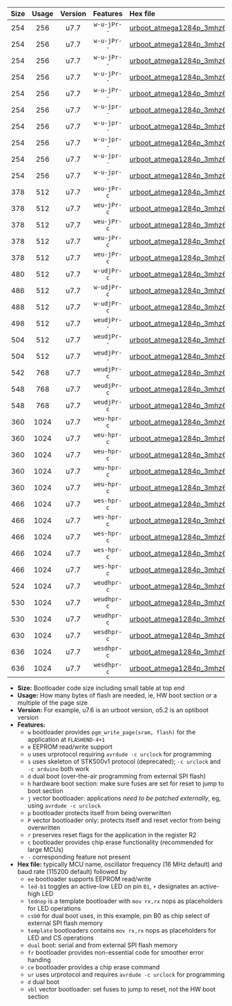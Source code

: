 |Size|Usage|Version|Features|Hex file|
|:-:|:-:|:-:|:-:|:--|
|254|256|u7.7|`w-u-jPr--`|[urboot_atmega1284p_3mhz6864_19200bps_led+b5_ur_vbl.hex](https://raw.githubusercontent.com/stefanrueger/urboot.hex/main/mcus/atmega1284p/fcpu_3mhz6864/19200_bps/urboot_atmega1284p_3mhz6864_19200bps_led+b5_ur_vbl.hex)|
|254|256|u7.7|`w-u-jPr--`|[urboot_atmega1284p_3mhz6864_19200bps_led+b7_ur_vbl.hex](https://raw.githubusercontent.com/stefanrueger/urboot.hex/main/mcus/atmega1284p/fcpu_3mhz6864/19200_bps/urboot_atmega1284p_3mhz6864_19200bps_led+b7_ur_vbl.hex)|
|254|256|u7.7|`w-u-jPr--`|[urboot_atmega1284p_3mhz6864_19200bps_led+c7_ur_vbl.hex](https://raw.githubusercontent.com/stefanrueger/urboot.hex/main/mcus/atmega1284p/fcpu_3mhz6864/19200_bps/urboot_atmega1284p_3mhz6864_19200bps_led+c7_ur_vbl.hex)|
|254|256|u7.7|`w-u-jPr--`|[urboot_atmega1284p_3mhz6864_19200bps_led+d7_ur_vbl.hex](https://raw.githubusercontent.com/stefanrueger/urboot.hex/main/mcus/atmega1284p/fcpu_3mhz6864/19200_bps/urboot_atmega1284p_3mhz6864_19200bps_led+d7_ur_vbl.hex)|
|254|256|u7.7|`w-u-jPr--`|[urboot_atmega1284p_3mhz6864_19200bps_lednop_ur_vbl.hex](https://raw.githubusercontent.com/stefanrueger/urboot.hex/main/mcus/atmega1284p/fcpu_3mhz6864/19200_bps/urboot_atmega1284p_3mhz6864_19200bps_lednop_ur_vbl.hex)|
|254|256|u7.7|`w-u-jpr--`|[urboot_atmega1284p_3mhz6864_19200bps_led+b5_fr_ur_vbl.hex](https://raw.githubusercontent.com/stefanrueger/urboot.hex/main/mcus/atmega1284p/fcpu_3mhz6864/19200_bps/urboot_atmega1284p_3mhz6864_19200bps_led+b5_fr_ur_vbl.hex)|
|254|256|u7.7|`w-u-jpr--`|[urboot_atmega1284p_3mhz6864_19200bps_led+b7_fr_ur_vbl.hex](https://raw.githubusercontent.com/stefanrueger/urboot.hex/main/mcus/atmega1284p/fcpu_3mhz6864/19200_bps/urboot_atmega1284p_3mhz6864_19200bps_led+b7_fr_ur_vbl.hex)|
|254|256|u7.7|`w-u-jpr--`|[urboot_atmega1284p_3mhz6864_19200bps_led+c7_fr_ur_vbl.hex](https://raw.githubusercontent.com/stefanrueger/urboot.hex/main/mcus/atmega1284p/fcpu_3mhz6864/19200_bps/urboot_atmega1284p_3mhz6864_19200bps_led+c7_fr_ur_vbl.hex)|
|254|256|u7.7|`w-u-jpr--`|[urboot_atmega1284p_3mhz6864_19200bps_led+d7_fr_ur_vbl.hex](https://raw.githubusercontent.com/stefanrueger/urboot.hex/main/mcus/atmega1284p/fcpu_3mhz6864/19200_bps/urboot_atmega1284p_3mhz6864_19200bps_led+d7_fr_ur_vbl.hex)|
|254|256|u7.7|`w-u-jpr--`|[urboot_atmega1284p_3mhz6864_19200bps_lednop_fr_ur_vbl.hex](https://raw.githubusercontent.com/stefanrueger/urboot.hex/main/mcus/atmega1284p/fcpu_3mhz6864/19200_bps/urboot_atmega1284p_3mhz6864_19200bps_lednop_fr_ur_vbl.hex)|
|378|512|u7.7|`weu-jPr-c`|[urboot_atmega1284p_3mhz6864_19200bps_ee_led+b5_fr_ce_ur_vbl.hex](https://raw.githubusercontent.com/stefanrueger/urboot.hex/main/mcus/atmega1284p/fcpu_3mhz6864/19200_bps/urboot_atmega1284p_3mhz6864_19200bps_ee_led+b5_fr_ce_ur_vbl.hex)|
|378|512|u7.7|`weu-jPr-c`|[urboot_atmega1284p_3mhz6864_19200bps_ee_led+b7_fr_ce_ur_vbl.hex](https://raw.githubusercontent.com/stefanrueger/urboot.hex/main/mcus/atmega1284p/fcpu_3mhz6864/19200_bps/urboot_atmega1284p_3mhz6864_19200bps_ee_led+b7_fr_ce_ur_vbl.hex)|
|378|512|u7.7|`weu-jPr-c`|[urboot_atmega1284p_3mhz6864_19200bps_ee_led+c7_fr_ce_ur_vbl.hex](https://raw.githubusercontent.com/stefanrueger/urboot.hex/main/mcus/atmega1284p/fcpu_3mhz6864/19200_bps/urboot_atmega1284p_3mhz6864_19200bps_ee_led+c7_fr_ce_ur_vbl.hex)|
|378|512|u7.7|`weu-jPr-c`|[urboot_atmega1284p_3mhz6864_19200bps_ee_led+d7_fr_ce_ur_vbl.hex](https://raw.githubusercontent.com/stefanrueger/urboot.hex/main/mcus/atmega1284p/fcpu_3mhz6864/19200_bps/urboot_atmega1284p_3mhz6864_19200bps_ee_led+d7_fr_ce_ur_vbl.hex)|
|378|512|u7.7|`weu-jPr-c`|[urboot_atmega1284p_3mhz6864_19200bps_ee_lednop_fr_ce_ur_vbl.hex](https://raw.githubusercontent.com/stefanrueger/urboot.hex/main/mcus/atmega1284p/fcpu_3mhz6864/19200_bps/urboot_atmega1284p_3mhz6864_19200bps_ee_lednop_fr_ce_ur_vbl.hex)|
|480|512|u7.7|`w-udjPr-c`|[urboot_atmega1284p_3mhz6864_19200bps_led+c7_csb3_dual_fr_ce_ur_vbl.hex](https://raw.githubusercontent.com/stefanrueger/urboot.hex/main/mcus/atmega1284p/fcpu_3mhz6864/19200_bps/urboot_atmega1284p_3mhz6864_19200bps_led+c7_csb3_dual_fr_ce_ur_vbl.hex)|
|486|512|u7.7|`w-udjPr-c`|[urboot_atmega1284p_3mhz6864_19200bps_led+d7_csc7_dual_fr_ce_ur_vbl.hex](https://raw.githubusercontent.com/stefanrueger/urboot.hex/main/mcus/atmega1284p/fcpu_3mhz6864/19200_bps/urboot_atmega1284p_3mhz6864_19200bps_led+d7_csc7_dual_fr_ce_ur_vbl.hex)|
|488|512|u7.7|`w-udjPr-c`|[urboot_atmega1284p_3mhz6864_19200bps_template_dual_fr_ce_ur_vbl.hex](https://raw.githubusercontent.com/stefanrueger/urboot.hex/main/mcus/atmega1284p/fcpu_3mhz6864/19200_bps/urboot_atmega1284p_3mhz6864_19200bps_template_dual_fr_ce_ur_vbl.hex)|
|498|512|u7.7|`weudjPr--`|[urboot_atmega1284p_3mhz6864_19200bps_ee_led+c7_csb3_dual_fr_ur_vbl.hex](https://raw.githubusercontent.com/stefanrueger/urboot.hex/main/mcus/atmega1284p/fcpu_3mhz6864/19200_bps/urboot_atmega1284p_3mhz6864_19200bps_ee_led+c7_csb3_dual_fr_ur_vbl.hex)|
|504|512|u7.7|`weudjPr--`|[urboot_atmega1284p_3mhz6864_19200bps_ee_led+d7_csc7_dual_fr_ur_vbl.hex](https://raw.githubusercontent.com/stefanrueger/urboot.hex/main/mcus/atmega1284p/fcpu_3mhz6864/19200_bps/urboot_atmega1284p_3mhz6864_19200bps_ee_led+d7_csc7_dual_fr_ur_vbl.hex)|
|504|512|u7.7|`weudjPr--`|[urboot_atmega1284p_3mhz6864_19200bps_ee_template_dual_fr_ur_vbl.hex](https://raw.githubusercontent.com/stefanrueger/urboot.hex/main/mcus/atmega1284p/fcpu_3mhz6864/19200_bps/urboot_atmega1284p_3mhz6864_19200bps_ee_template_dual_fr_ur_vbl.hex)|
|542|768|u7.7|`weudjPr-c`|[urboot_atmega1284p_3mhz6864_19200bps_ee_led+c7_csb3_dual_fr_ce_ur_vbl.hex](https://raw.githubusercontent.com/stefanrueger/urboot.hex/main/mcus/atmega1284p/fcpu_3mhz6864/19200_bps/urboot_atmega1284p_3mhz6864_19200bps_ee_led+c7_csb3_dual_fr_ce_ur_vbl.hex)|
|548|768|u7.7|`weudjPr-c`|[urboot_atmega1284p_3mhz6864_19200bps_ee_led+d7_csc7_dual_fr_ce_ur_vbl.hex](https://raw.githubusercontent.com/stefanrueger/urboot.hex/main/mcus/atmega1284p/fcpu_3mhz6864/19200_bps/urboot_atmega1284p_3mhz6864_19200bps_ee_led+d7_csc7_dual_fr_ce_ur_vbl.hex)|
|548|768|u7.7|`weudjPr-c`|[urboot_atmega1284p_3mhz6864_19200bps_ee_template_dual_fr_ce_ur_vbl.hex](https://raw.githubusercontent.com/stefanrueger/urboot.hex/main/mcus/atmega1284p/fcpu_3mhz6864/19200_bps/urboot_atmega1284p_3mhz6864_19200bps_ee_template_dual_fr_ce_ur_vbl.hex)|
|360|1024|u7.7|`weu-hpr-c`|[urboot_atmega1284p_3mhz6864_19200bps_ee_led+b5_fr_ce_ur.hex](https://raw.githubusercontent.com/stefanrueger/urboot.hex/main/mcus/atmega1284p/fcpu_3mhz6864/19200_bps/urboot_atmega1284p_3mhz6864_19200bps_ee_led+b5_fr_ce_ur.hex)|
|360|1024|u7.7|`weu-hpr-c`|[urboot_atmega1284p_3mhz6864_19200bps_ee_led+b7_fr_ce_ur.hex](https://raw.githubusercontent.com/stefanrueger/urboot.hex/main/mcus/atmega1284p/fcpu_3mhz6864/19200_bps/urboot_atmega1284p_3mhz6864_19200bps_ee_led+b7_fr_ce_ur.hex)|
|360|1024|u7.7|`weu-hpr-c`|[urboot_atmega1284p_3mhz6864_19200bps_ee_led+c7_fr_ce_ur.hex](https://raw.githubusercontent.com/stefanrueger/urboot.hex/main/mcus/atmega1284p/fcpu_3mhz6864/19200_bps/urboot_atmega1284p_3mhz6864_19200bps_ee_led+c7_fr_ce_ur.hex)|
|360|1024|u7.7|`weu-hpr-c`|[urboot_atmega1284p_3mhz6864_19200bps_ee_led+d7_fr_ce_ur.hex](https://raw.githubusercontent.com/stefanrueger/urboot.hex/main/mcus/atmega1284p/fcpu_3mhz6864/19200_bps/urboot_atmega1284p_3mhz6864_19200bps_ee_led+d7_fr_ce_ur.hex)|
|360|1024|u7.7|`weu-hpr-c`|[urboot_atmega1284p_3mhz6864_19200bps_ee_lednop_fr_ce_ur.hex](https://raw.githubusercontent.com/stefanrueger/urboot.hex/main/mcus/atmega1284p/fcpu_3mhz6864/19200_bps/urboot_atmega1284p_3mhz6864_19200bps_ee_lednop_fr_ce_ur.hex)|
|466|1024|u7.7|`wes-hpr-c`|[urboot_atmega1284p_3mhz6864_19200bps_ee_led+b5_fr_ce.hex](https://raw.githubusercontent.com/stefanrueger/urboot.hex/main/mcus/atmega1284p/fcpu_3mhz6864/19200_bps/urboot_atmega1284p_3mhz6864_19200bps_ee_led+b5_fr_ce.hex)|
|466|1024|u7.7|`wes-hpr-c`|[urboot_atmega1284p_3mhz6864_19200bps_ee_led+b7_fr_ce.hex](https://raw.githubusercontent.com/stefanrueger/urboot.hex/main/mcus/atmega1284p/fcpu_3mhz6864/19200_bps/urboot_atmega1284p_3mhz6864_19200bps_ee_led+b7_fr_ce.hex)|
|466|1024|u7.7|`wes-hpr-c`|[urboot_atmega1284p_3mhz6864_19200bps_ee_led+c7_fr_ce.hex](https://raw.githubusercontent.com/stefanrueger/urboot.hex/main/mcus/atmega1284p/fcpu_3mhz6864/19200_bps/urboot_atmega1284p_3mhz6864_19200bps_ee_led+c7_fr_ce.hex)|
|466|1024|u7.7|`wes-hpr-c`|[urboot_atmega1284p_3mhz6864_19200bps_ee_led+d7_fr_ce.hex](https://raw.githubusercontent.com/stefanrueger/urboot.hex/main/mcus/atmega1284p/fcpu_3mhz6864/19200_bps/urboot_atmega1284p_3mhz6864_19200bps_ee_led+d7_fr_ce.hex)|
|466|1024|u7.7|`wes-hpr-c`|[urboot_atmega1284p_3mhz6864_19200bps_ee_lednop_fr_ce.hex](https://raw.githubusercontent.com/stefanrueger/urboot.hex/main/mcus/atmega1284p/fcpu_3mhz6864/19200_bps/urboot_atmega1284p_3mhz6864_19200bps_ee_lednop_fr_ce.hex)|
|524|1024|u7.7|`weudhpr-c`|[urboot_atmega1284p_3mhz6864_19200bps_ee_led+c7_csb3_dual_fr_ce_ur.hex](https://raw.githubusercontent.com/stefanrueger/urboot.hex/main/mcus/atmega1284p/fcpu_3mhz6864/19200_bps/urboot_atmega1284p_3mhz6864_19200bps_ee_led+c7_csb3_dual_fr_ce_ur.hex)|
|530|1024|u7.7|`weudhpr-c`|[urboot_atmega1284p_3mhz6864_19200bps_ee_led+d7_csc7_dual_fr_ce_ur.hex](https://raw.githubusercontent.com/stefanrueger/urboot.hex/main/mcus/atmega1284p/fcpu_3mhz6864/19200_bps/urboot_atmega1284p_3mhz6864_19200bps_ee_led+d7_csc7_dual_fr_ce_ur.hex)|
|530|1024|u7.7|`weudhpr-c`|[urboot_atmega1284p_3mhz6864_19200bps_ee_template_dual_fr_ce_ur.hex](https://raw.githubusercontent.com/stefanrueger/urboot.hex/main/mcus/atmega1284p/fcpu_3mhz6864/19200_bps/urboot_atmega1284p_3mhz6864_19200bps_ee_template_dual_fr_ce_ur.hex)|
|630|1024|u7.7|`wesdhpr-c`|[urboot_atmega1284p_3mhz6864_19200bps_ee_led+c7_csb3_dual_fr_ce.hex](https://raw.githubusercontent.com/stefanrueger/urboot.hex/main/mcus/atmega1284p/fcpu_3mhz6864/19200_bps/urboot_atmega1284p_3mhz6864_19200bps_ee_led+c7_csb3_dual_fr_ce.hex)|
|636|1024|u7.7|`wesdhpr-c`|[urboot_atmega1284p_3mhz6864_19200bps_ee_led+d7_csc7_dual_fr_ce.hex](https://raw.githubusercontent.com/stefanrueger/urboot.hex/main/mcus/atmega1284p/fcpu_3mhz6864/19200_bps/urboot_atmega1284p_3mhz6864_19200bps_ee_led+d7_csc7_dual_fr_ce.hex)|
|636|1024|u7.7|`wesdhpr-c`|[urboot_atmega1284p_3mhz6864_19200bps_ee_template_dual_fr_ce.hex](https://raw.githubusercontent.com/stefanrueger/urboot.hex/main/mcus/atmega1284p/fcpu_3mhz6864/19200_bps/urboot_atmega1284p_3mhz6864_19200bps_ee_template_dual_fr_ce.hex)|

- **Size:** Bootloader code size including small table at top end
- **Usage:** How many bytes of flash are needed, ie, HW boot section or a multiple of the page size
- **Version:** For example, u7.6 is an urboot version, o5.2 is an optiboot version
- **Features:**
  + `w` bootloader provides `pgm_write_page(sram, flash)` for the application at `FLASHEND-4+1`
  + `e` EEPROM read/write support
  + `u` uses urprotocol requiring `avrdude -c urclock` for programming
  + `s` uses skeleton of STK500v1 protocol (deprecated); `-c urclock` and `-c arduino` both work
  + `d` dual boot (over-the-air programming from external SPI flash)
  + `h` hardware boot section: make sure fuses are set for reset to jump to boot section
  + `j` vector bootloader: applications *need to be patched externally*, eg, using `avrdude -c urclock`
  + `p` bootloader protects itself from being overwritten
  + `P` vector bootloader only: protects itself and reset vector from being overwritten
  + `r` preserves reset flags for the application in the register R2
  + `c` bootloader provides chip erase functionality (recommended for large MCUs)
  + `-` corresponding feature not present
- **Hex file:** typically MCU name, oscillator frequency (16 MHz default) and baud rate (115200 default) followed by
  + `ee` bootloader supports EEPROM read/write
  + `led-b1` toggles an active-low LED on pin `B1`, `+` designates an active-high LED
  + `lednop` is a template bootloader with `mov rx,rx` nops as placeholders for LED operations
  + `csb0` for dual boot uses, in this example, pin B0 as chip select of external SPI flash memory
  + `template` bootloaders contains `mov rx,rx` nops as placeholders for LED and CS operations
  + `dual` boot: serial and from external SPI flash memory
  + `fr` bootloader provides non-essential code for smoother error handing
  + `ce` bootloader provides a chip erase command
  + `ur` uses urprotocol and requires `avrdude -c urclock` for programming
  + `d` dual boot
  + `vbl` vector bootloader: set fuses to jump to reset, not the HW boot section
